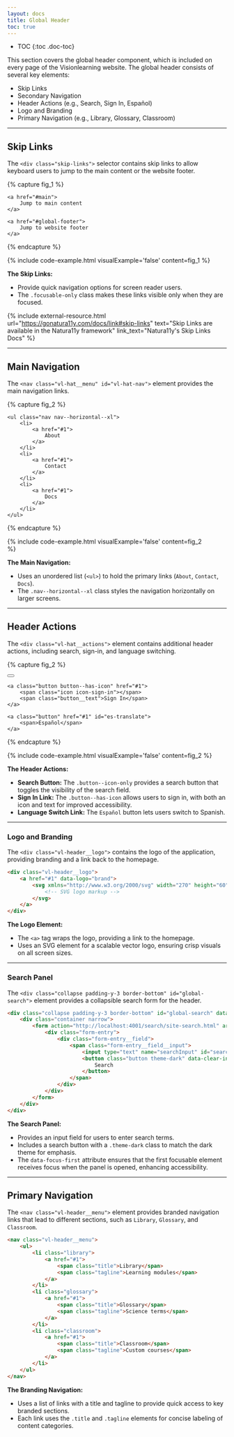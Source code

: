```yaml
---
layout: docs
title: Global Header
toc: true
---
```


* TOC
{:toc .doc-toc}

This section covers the global header component, which is included on every page of the Visionlearning website. The global header consists of several key elements:

- Skip Links
- Secondary Navigation
- Header Actions (e.g., Search, Sign In, Español)
- Logo and Branding
- Primary Navigation (e.g., Library, Glossary, Classroom)

<hr class="margin-y-4" />

## Skip Links

The `<div class="skip-links">` selector contains skip links to allow keyboard users to jump to the main content or the website footer.

{% capture fig_1 %}

<div class="skip-links">

    <a href="#main">
        Jump to main content
    </a>

    <a href="#global-footer">
        Jump to website footer
    </a>

</div>

{% endcapture %}

{%  include code-example.html 
    visualExample='false' 
    content=fig_1
%}

**The Skip Links:**
- Provide quick navigation options for screen reader users.
- The `.focusable-only` class makes these links visible only when they are focused.

{%
    include external-resource.html
    url="https://gonatura11y.com/docs/link#skip-links"
    text="Skip Links are available in the Natura11y framework"
    link_text="Natura11y's Skip Links Docs"
%}

<hr class="margin-y-4" />

## Main Navigation

The `<nav class="vl-hat__menu" id="vl-hat-nav">` element provides the main navigation links.

{% capture fig_2 %}

<nav class="vl-hat__menu" id="vl-hat-nav">

    <ul class="nav nav--horizontal--xl">
        <li>
            <a href="#1">
                About
            </a>
        </li>
        <li>
            <a href="#1">
                Contact
            </a>
        </li>
        <li>
            <a href="#1">
                Docs
            </a>
        </li>
    </ul>

</nav>

{% endcapture %}

{%  include code-example.html 
    visualExample='false' 
    content=fig_2  
%}

**The Main Navigation:**
- Uses an unordered list (`<ul>`) to hold the primary links (`About`, `Contact`, `Docs`).
- The `.nav--horizontal--xl` class styles the navigation horizontally on larger screens.

<hr class="margin-y-4" />

## Header Actions

The `<div class="vl-hat__actions">` element contains additional header actions, including search, sign-in, and language switching.

{% capture fig_2 %}
<div class="vl-hat__actions">
    <button
        class="button button--icon-only"
        aria-label="Search"
        data-toggle="collapse"
        data-target-toggle="#global-search"
        data-target-close="#vl-hat-nav">
        <span class="icon icon-search" aria-hidden="true"></span>
    </button>

    <a class="button button--has-icon" href="#1">
        <span class="icon icon-sign-in"></span>
        <span class="button__text">Sign In</span>
    </a>

    <a class="button" href="#1" id="es-translate">
        <span>Español</span>
    </a>
</div>

{% endcapture %}

{%  include code-example.html 
    visualExample='false' 
    content=fig_2
%}

**The Header Actions:**
- **Search Button:** The `.button--icon-only` provides a search button that toggles the visibility of the search field.
- **Sign In Link:** The `.button--has-icon` allows users to sign in, with both an icon and text for improved accessibility.
- **Language Switch Link:** The `Español` button lets users switch to Spanish.

<hr class="margin-y-4" />

### Logo and Branding

The `<div class="vl-header__logo">` contains the logo of the application, providing branding and a link back to the homepage.

```html
<div class="vl-header__logo">
    <a href="#1" data-logo="brand">
        <svg xmlns="http://www.w3.org/2000/svg" width="270" height="60" viewbox="0 0 270 60">
            <!-- SVG logo markup -->
        </svg>
    </a>
</div>
```

**The Logo Element:**
- The `<a>` tag wraps the logo, providing a link to the homepage.
- Uses an SVG element for a scalable vector logo, ensuring crisp visuals on all screen sizes.

<hr class="margin-y-4" />

### Search Panel

The `<div class="collapse padding-y-3 border-bottom" id="global-search">` element provides a collapsible search form for the header.

```html
<div class="collapse padding-y-3 border-bottom" id="global-search" data-focus-first>
    <div class="container narrow">
        <form action="http://localhost:4001/search/site-search.html" aria-label="Search">
            <div class="form-entry">
                <div class="form-entry__field">
                    <span class="form-entry__field__input">
                        <input type="text" name="searchInput" id="search-input" autocomplete="off">
                        <button class="button theme-dark" data-clear-input="">
                            Search
                        </button>
                    </span>
                </div>
            </div>
        </form>
    </div>
</div>
```

**The Search Panel:**
- Provides an input field for users to enter search terms.
- Includes a search button with a `.theme-dark` class to match the dark theme for emphasis.
- The `data-focus-first` attribute ensures that the first focusable element receives focus when the panel is opened, enhancing accessibility.

<hr class="margin-y-4" />

## Primary Navigation

The `<nav class="vl-header__menu">` element provides branded navigation links that lead to different sections, such as `Library`, `Glossary`, and `Classroom`.

```html
<nav class="vl-header__menu">
    <ul>
        <li class="library">
            <a href="#1">
                <span class="title">Library</span>
                <span class="tagline">Learning modules</span>
            </a>
        </li>
        <li class="glossary">
            <a href="#1">
                <span class="title">Glossary</span>
                <span class="tagline">Science terms</span>
            </a>
        </li>
        <li class="classroom">
            <a href="#1">
                <span class="title">Classroom</span>
                <span class="tagline">Custom courses</span>
            </a>
        </li>
    </ul>
</nav>
```

**The Branding Navigation:**
- Uses a list of links with a title and tagline to provide quick access to key branded sections.
- Each link uses the `.title` and `.tagline` elements for concise labeling of content categories.
